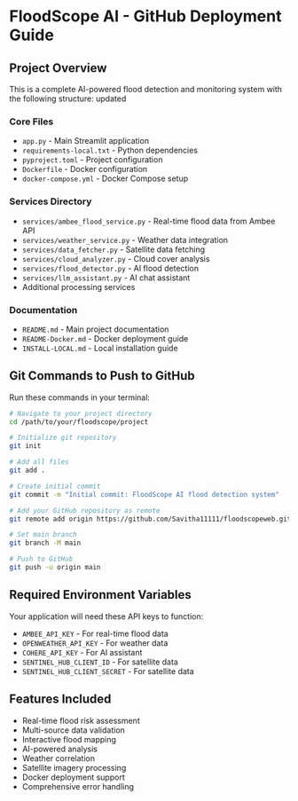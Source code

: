 # FloodScope AI - GitHub Deployment Guide

## Project Overview
This is a complete AI-powered flood detection and monitoring system with the following structure:
updated
### Core Files
- `app.py` - Main Streamlit application
- `requirements-local.txt` - Python dependencies
- `pyproject.toml` - Project configuration
- `Dockerfile` - Docker configuration
- `docker-compose.yml` - Docker Compose setup

### Services Directory
- `services/ambee_flood_service.py` - Real-time flood data from Ambee API
- `services/weather_service.py` - Weather data integration
- `services/data_fetcher.py` - Satellite data fetching
- `services/cloud_analyzer.py` - Cloud cover analysis
- `services/flood_detector.py` - AI flood detection
- `services/llm_assistant.py` - AI chat assistant
- Additional processing services

### Documentation
- `README.md` - Main project documentation
- `README-Docker.md` - Docker deployment guide
- `INSTALL-LOCAL.md` - Local installation guide

## Git Commands to Push to GitHub

Run these commands in your terminal:

```bash
# Navigate to your project directory
cd /path/to/your/floodscope/project

# Initialize git repository
git init

# Add all files
git add .

# Create initial commit
git commit -m "Initial commit: FloodScope AI flood detection system"

# Add your GitHub repository as remote
git remote add origin https://github.com/Savitha11111/floodscopeweb.git

# Set main branch
git branch -M main

# Push to GitHub
git push -u origin main
```

## Required Environment Variables
Your application will need these API keys to function:
- `AMBEE_API_KEY` - For real-time flood data
- `OPENWEATHER_API_KEY` - For weather data
- `COHERE_API_KEY` - For AI assistant
- `SENTINEL_HUB_CLIENT_ID` - For satellite data
- `SENTINEL_HUB_CLIENT_SECRET` - For satellite data

## Features Included
- Real-time flood risk assessment
- Multi-source data validation
- Interactive flood mapping
- AI-powered analysis
- Weather correlation
- Satellite imagery processing
- Docker deployment support
- Comprehensive error handling